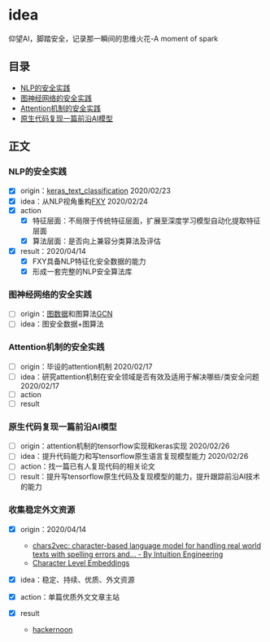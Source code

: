 # idea

仰望AI，脚踏安全，记录那一瞬间的思维火花-A moment of spark

## 目录
- [NLP的安全实践](#NLP的安全实践)
- [图神经网络的安全实践](#图神经网络的安全实践)
- [Attention机制的安全实践](#Attention机制的安全实践)
- [原生代码复现一篇前沿AI模型](#原生代码复现一篇AI模型)

## 正文
### NLP的安全实践
- [x] origin：[keras_text_classification](https://github.com/stevewyl/keras_text_classification) 2020/02/23 
- [x] idea：从NLP视角重构[FXY](https://github.com/404notf0und/FXY) 2020/02/24 
- [x] action
  - [x] 特征层面：不局限于传统特征层面，扩展至深度学习模型自动化提取特征层面
  - [x] 算法层面：是否向上兼容分类算法及评估
- [x] result：2020/04/14
  - [x] FXY具备NLP特征化安全数据的能力
  - [x] 形成一套完整的NLP安全算法库

### 图神经网络的安全实践
- [ ] origin：[图数据](http://webber.tech/posts/%E5%9F%BA%E4%BA%8E%E5%9B%BE%E6%95%B0%E6%8D%AE%E7%9A%84%E4%BA%91%E4%B8%8ABOT%E5%9B%A2%E4%BC%99%E6%B7%B1%E5%BA%A6%E6%84%9F%E7%9F%A5/)和图算法[GCN](https://github.com/tkipf/gcn)
- [ ] idea：图安全数据+图算法

### Attention机制的安全实践
- [ ] origin：毕设的attention机制 2020/02/17
- [ ] idea：研究attention机制在安全领域是否有效及适用于解决哪些/类安全问题 2020/02/17
- [ ] action
- [ ] result

### 原生代码复现一篇前沿AI模型
- [ ] origin：attention机制的tensorflow实现和keras实现 2020/02/26
- [ ] idea：提升代码能力和写tensorflow原生语言复现模型能力 2020/02/26
- [ ] action：找一篇已有人复现代码的相关论文
- [ ] result：提升写tensorflow原生代码及复现模型的能力，提升跟踪前沿AI技术的能力

### 收集稳定外文资源

- [x] origin：2020/04/14
  - [chars2vec: character-based language model for handling real world texts with spelling errors and… - By Intuition Engineering](https://hackernoon.com/chars2vec-character-based-language-model-for-handling-real-world-texts-with-spelling-errors-and-a3e4053a147d)
  - [Character Level Embeddings](https://datascience.stackexchange.com/questions/37368/character-level-embeddings)

- [x] idea：稳定、持续、优质、外文资源
- [x] action：单篇优质外文文章主站
- [x] result
  - [hackernoon](https://hackernoon.com/)